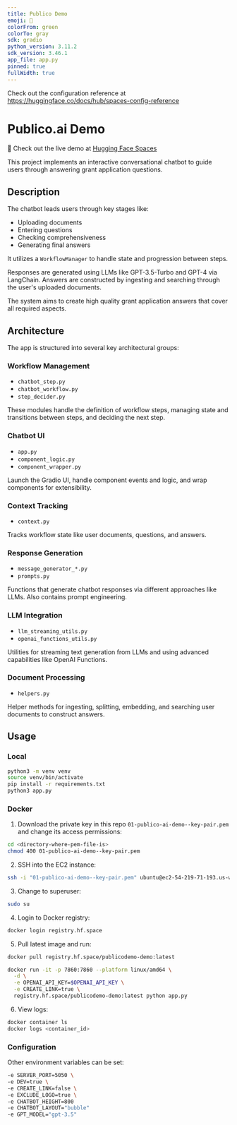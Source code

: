 ```yaml
---
title: Publico Demo
emoji: 🚀
colorFrom: green
colorTo: gray
sdk: gradio
python_version: 3.11.2
sdk_version: 3.46.1
app_file: app.py
pinned: true
fullWidth: true
---
```


Check out the configuration reference at https://huggingface.co/docs/hub/spaces-config-reference

# Publico.ai Demo

🚀 Check out the live demo at [Hugging Face Spaces](https://huggingface.co/spaces/PublicoDemo/Demo)

This project implements an interactive conversational chatbot to guide users through answering grant application questions.

## Description

The chatbot leads users through key stages like:

- Uploading documents
- Entering questions
- Checking comprehensiveness
- Generating final answers

It utilizes a `WorkflowManager` to handle state and progression between steps.

Responses are generated using LLMs like GPT-3.5-Turbo and GPT-4 via LangChain. Answers are constructed by ingesting and searching through the user's uploaded documents.

The system aims to create high quality grant application answers that cover all required aspects.

## Architecture

The app is structured into several key architectural groups:

### Workflow Management

- `chatbot_step.py`
- `chatbot_workflow.py`
- `step_decider.py`

These modules handle the definition of workflow steps, managing state and transitions between steps, and deciding the next step.

### Chatbot UI

- `app.py`
- `component_logic.py`
- `component_wrapper.py`

Launch the Gradio UI, handle component events and logic, and wrap components for extensibility.

### Context Tracking

- `context.py`

Tracks workflow state like user documents, questions, and answers.

### Response Generation

- `message_generator_*.py`
- `prompts.py`

Functions that generate chatbot responses via different approaches like LLMs. Also contains prompt engineering.

### LLM Integration

- `llm_streaming_utils.py`
- `openai_functions_utils.py`

Utilities for streaming text generation from LLMs and using advanced capabilities like OpenAI Functions.

### Document Processing

- `helpers.py`

Helper methods for ingesting, splitting, embedding, and searching user documents to construct answers.


## Usage

### Local

```bash
python3 -m venv venv
source venv/bin/activate
pip install -r requirements.txt
python3 app.py
```

### Docker

1. Download the private key in this repo `01-publico-ai-demo--key-pair.pem` and change its access permissions:

```bash
cd <directory-where-pem-file-is>
chmod 400 01-publico-ai-demo--key-pair.pem
```

2. SSH into the EC2 instance:

```bash
ssh -i "01-publico-ai-demo--key-pair.pem" ubuntu@ec2-54-219-71-193.us-west-1.compute.amazonaws.com
```

3. Change to superuser:
```bash
sudo su
```

4. Login to Docker registry:

```bash
docker login registry.hf.space
```

5. Pull latest image and run:

```bash
docker pull registry.hf.space/publicodemo-demo:latest

docker run -it -p 7860:7860 --platform linux/amd64 \
  -d \
  -e OPENAI_API_KEY=$OPENAI_API_KEY \
  -e CREATE_LINK=true \
  registry.hf.space/publicodemo-demo:latest python app.py
```

6. View logs:

```bash
docker container ls
docker logs <container_id>
```

### Configuration

Other environment variables can be set:

```bash
-e SERVER_PORT=5050 \
-e DEV=true \
-e CREATE_LINK=false \
-e EXCLUDE_LOGO=true \
-e CHATBOT_HEIGHT=800
-e CHATBOT_LAYOUT="bubble"
-e GPT_MODEL="gpt-3.5"
```
